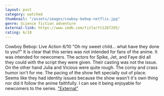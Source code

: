 ```yaml
---
layout: post
category: watched
thumbnail: "/assets/images/cowboy-bebop-netflix.jpg"
genre: Science fiction adventure
external-link: https://www.imdb.com/title/tt1267295/
rating: 6/10
---
```

Cowboy Bebop: Live Action
6/10
"Oh my sweet child... what have they done to you?" It is clear that this series was not intended for fans of the anime. It was intended for newcomers. The actors for Spike, Jet, and Faye did all they could with the script they were given. Their casting was not the issue. On the other hand Julia and Vicious were quite rough. The corny and crass humor isn't for me. The pacing of the show felt specially out of place. Seems like they had identity issues because the show wasn't it's own thing nor did it follow the anime faithfully. I can see it being enjoyable for newcomers to the series.
["External"](https://www.imdb.com/title/tt1267295/)